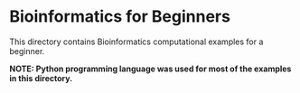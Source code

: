 # Bioinformatics for Beginners

<p> This directory contains Bioinformatics computational examples for a beginner.</p>
<b> NOTE: Python programming language was used for most of the examples in this directory.</b>
